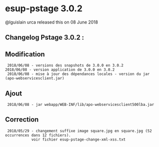 # esup-pstage 3.0.2

@lguislain urca released this on 08 June 2018

## Changelog Pstage 3.0.2 :

## Modification
	 2018/06/08 - versions des snapshots de 3.0.0 en 3.0.2
    2018/06/08 - version application de 3.0.0 en 3.0.2
	 2018/06/08 - mise à jour des dépendances locales - version du jar (apo-webservicesclient.jar)
	
## Ajout
	 2018/06/08 - jar webapp/WEB-INF/lib/apo-webservicesclient500lba.jar

## Correction
	 2018/05/29 - changement suffixe image square.jpg en square.jpg (52 occurrences dans 12 fichiers).
				voir fichier esup-pstage-change-xml-xss.txt
	 